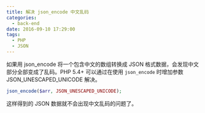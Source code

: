 ```yaml
---
title: 解决 json_encode 中文乱码
categories:
  - back-end
date: 2016-09-10 17:29:00
tags:
  - PHP
  - JSON
---
```


如果用 json_encode 将一个包含中文的数组转换成 JSON 格式数据，会发现中文部分全部变成了乱码。PHP 5.4+ 可以通过在使用 `json_encode` 时增加参数 JSON_UNESCAPED_UNICODE 解决。

<!-- more -->

``` php
json_encode($arr, JSON_UNESCAPED_UNICODE);
```

这样得到的 JSON 数据就不会出现中文乱码的问题了。